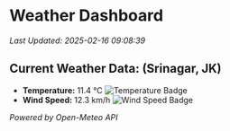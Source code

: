 
# Weather Dashboard

_Last Updated: 2025-02-16 09:08:39_

## Current Weather Data: (Srinagar, JK)
- **Temperature:** 11.4 °C ![Temperature Badge](https://img.shields.io/badge/Temperature-Low%20Temp-blue)
- **Wind Speed:** 12.3 km/h ![Wind Speed Badge](https://img.shields.io/badge/Wind%20Speed-Light%20Wind-blue)

*Powered by Open-Meteo API*
